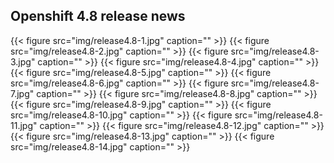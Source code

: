 ## Openshift 4.8 release news

{{< figure src="img/release4.8-1.jpg" caption="" >}}
{{< figure src="img/release4.8-2.jpg" caption="" >}}
{{< figure src="img/release4.8-3.jpg" caption="" >}}
{{< figure src="img/release4.8-4.jpg" caption="" >}}
{{< figure src="img/release4.8-5.jpg" caption="" >}}
{{< figure src="img/release4.8-6.jpg" caption="" >}}
{{< figure src="img/release4.8-7.jpg" caption="" >}}
{{< figure src="img/release4.8-8.jpg" caption="" >}}
{{< figure src="img/release4.8-9.jpg" caption="" >}}
{{< figure src="img/release4.8-10.jpg" caption="" >}}
{{< figure src="img/release4.8-11.jpg" caption="" >}}
{{< figure src="img/release4.8-12.jpg" caption="" >}}
{{< figure src="img/release4.8-13.jpg" caption="" >}}
{{< figure src="img/release4.8-14.jpg" caption="" >}}
